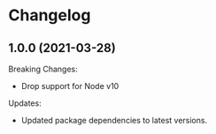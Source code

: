 # Changelog

## 1.0.0 (2021-03-28)

Breaking Changes:

- Drop support for Node v10

Updates:

- Updated package dependencies to latest versions.
